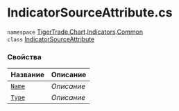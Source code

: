 
# IndicatorSourceAttribute.cs
`namespace` [TigerTrade.Chart](../../../TigerTrade.Chart.md).[Indicators](../../../TigerTrade.Chart/Indicators.md).[Common](../../../TigerTrade.Chart/Indicators/Common.md)  
    `class` [IndicatorSourceAttribute](../../IndicatorSourceAttribute.cs.md)

### Свойства
| Название | Описание |
| --- | --- |
| [`Name`](./Свойства/Name.md) | *Описание* |
| [`Type`](./Свойства/Type.md) | *Описание* |
